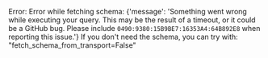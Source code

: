 Error: Error while fetching schema: {'message': 'Something went wrong while executing your query. This may be the result of a timeout, or it could be a GitHub bug. Please include `0490:9380:15B9BE7:16353A4:64B892E8` when reporting this issue.'}
If you don't need the schema, you can try with: "fetch_schema_from_transport=False"
